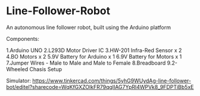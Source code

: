 # Line-Follower-Robot
An autonomous line follower robot, built using the Arduino platform

Components:

1.Arduino UNO
2.L293D Motor Driver IC
3.HW-201 Infra-Red Sensor x 2
4.BO Motors x 2
5.9V Battery for Arduino x 1
6.9V Battery for Motors x 1
7.Jumper Wires - Male to Male and Male to Female
8.Breadboard
9.2-Wheeled Chasis Setup


Simulator: https://www.tinkercad.com/things/5yhG9WUydAg-line-follower-bot/editel?sharecode=WqKfGXZOlkFR79qqlIAG7YpRl4WPVk8_9FDPTiBb5xE
